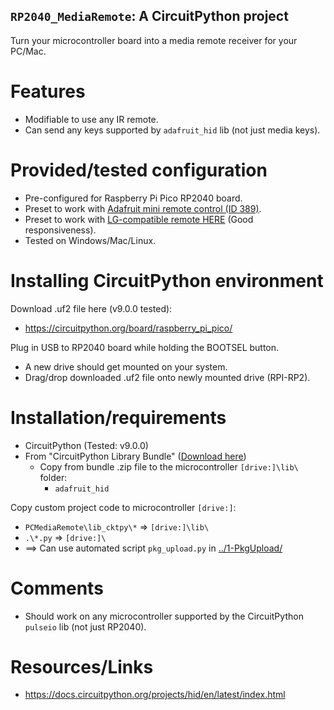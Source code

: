[CPY_LIBS]: <https://circuitpython.org/libraries>
[LG_IRRMT_COMPAT]: <https://www.amazon.ca/dp/B0BHT5BW41>
[ADA_IRRMT]: <https://www.adafruit.com/product/389>
## `RP2040_MediaRemote`: A CircuitPython project
<!----------------------------------------------------------------------------->
Turn your microcontroller board into a media remote receiver for your PC/Mac.

# Features
<!----------------------------------------------------------------------------->
- Modifiable to use any IR remote.
- Can send any keys supported by `adafruit_hid` lib (not just media keys).

# Provided/tested configuration
<!----------------------------------------------------------------------------->
- Pre-configured for Raspberry Pi Pico RP2040 board.
- Preset to work with [Adafruit mini remote control (ID 389)][ADA_IRRMT].
- Preset to work with [LG-compatible remote HERE][LG_IRRMT_COMPAT] (Good responsiveness).
- Tested on Windows/Mac/Linux.

# Installing CircuitPython environment
Download .uf2 file here (v9.0.0 tested):
- <https://circuitpython.org/board/raspberry_pi_pico/>

Plug in USB to RP2040 board while holding the BOOTSEL button.
- A new drive should get mounted on your system.
- Drag/drop downloaded .uf2 file onto newly mounted drive (RPI-RP2).

# Installation/requirements
<!----------------------------------------------------------------------------->
- CircuitPython (Tested: v9.0.0)
- From "CircuitPython Library Bundle" ([Download here][CPY_LIBS])
  - Copy from bundle .zip file to the microcontroller `[drive:]\lib\` folder:
    - `adafruit_hid`

Copy custom project code to microcontroller `[drive:]`:
- `PCMediaRemote\lib_cktpy\*` => `[drive:]\lib\`
- `.\*.py` => `[drive:]\`
- ==> Can use automated script `pkg_upload.py` in [../1-PkgUpload/](../1-PkgUpload/)

# Comments
<!----------------------------------------------------------------------------->
- Should work on any microcontroller supported by the CircuitPython `pulseio` lib (not just RP2040).

# Resources/Links
<!----------------------------------------------------------------------------->
- <https://docs.circuitpython.org/projects/hid/en/latest/index.html>
